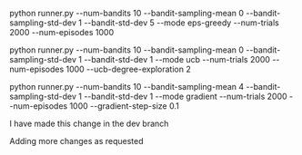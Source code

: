 python runner.py --num-bandits 10 --bandit-sampling-mean 0 --bandit-sampling-std-dev 1 --bandit-std-dev 5 --mode eps-greedy --num-trials 2000 --num-episodes 1000

python runner.py --num-bandits 10 --bandit-sampling-mean 0 --bandit-sampling-std-dev 1 --bandit-std-dev 1 --mode ucb --num-trials 2000 --num-episodes 1000 --ucb-degree-exploration 2

python runner.py --num-bandits 10 --bandit-sampling-mean 4 --bandit-sampling-std-dev 1 --bandit-std-dev 1 --mode gradient --num-trials 2000 --num-episodes 1000 --gradient-step-size 0.1


I have made this change in the dev branch


Adding more changes as requested
